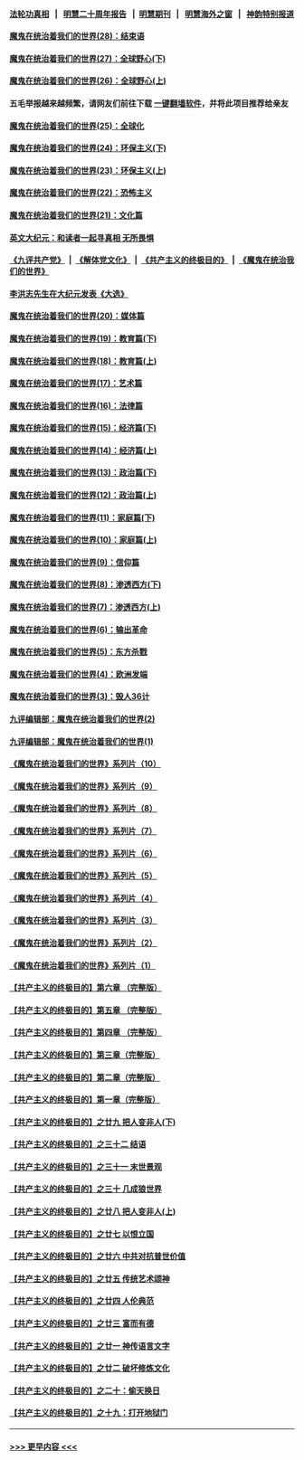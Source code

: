 #### [法轮功真相](https://github.com/gfw-breaker/truth/blob/master/README.md?t=0) &nbsp;&nbsp;|&nbsp;&nbsp; [明慧二十周年报告](https://github.com/gfw-breaker/mh-reports/blob/master/README.md?t=0) &nbsp;&nbsp;|&nbsp;&nbsp;[明慧期刊](https://github.com/gfw-breaker/mh-qikan) &nbsp;&nbsp;|&nbsp;&nbsp; [明慧海外之窗](https://github.com/gfw-breaker/mh-news/blob/master/README.md?t=0) &nbsp;&nbsp;|&nbsp;&nbsp; [神韵特别报道](https://github.com/gfw-breaker/mh-news/blob/master/shenyun.md?t=0)
#### [魔鬼在统治着我们的世界(28)：结束语](../pages/nsc422/n10936246.md?t=06281152) 
#### [魔鬼在统治着我们的世界(27)：全球野心(下)](../pages/nsc422/n10928319.md?t=06281152) 
#### [魔鬼在统治着我们的世界(26)：全球野心(上)](../pages/nsc422/n10900318.md?t=06281152) 
#### 五毛举报越来越频繁，请网友们前往下载 [一键翻墙软件](https://github.com/gfw-breaker/ssr-accounts)，并将此项目推荐给亲友
#### [魔鬼在统治着我们的世界(25)：全球化](../pages/nsc422/n10788205.md?t=06281152) 
#### [魔鬼在统治着我们的世界(24)：环保主义(下)](../pages/nsc422/n10695307.md?t=06281152) 
#### [魔鬼在统治着我们的世界(23)：环保主义(上)](../pages/nsc422/n10688613.md?t=06281152) 
#### [魔鬼在统治着我们的世界(22)：恐怖主义](../pages/nsc422/n10614727.md?t=06281152) 
#### [魔鬼在统治着我们的世界(21)：文化篇](../pages/nsc422/n10597706.md?t=06281152) 
#### [英文大纪元：和读者一起寻真相 无所畏惧](../pages/nsc422/n12542027.md?t=06281152) 
#### [《九评共产党》](https://github.com/begood0513/9ping.md/blob/master/README.md) &nbsp;|&nbsp; [《解体党文化》](../../../../jtdwh.md/blob/master/README.md)  &nbsp;|&nbsp; [《共产主义的终极目的》](../../../../gczydzjmd.md/blob/master/README.md) &nbsp;|&nbsp; [《魔鬼在统治我们的世界》](../../../../mgztzwmdsj.md/blob/master/README.md) 
#### [李洪志先生在大纪元发表《大选》](../pages/nsc422/n12534746.md?t=06281152) 
#### [魔鬼在统治着我们的世界(20)：媒体篇](../pages/nsc422/n10586579.md?t=06281152) 
#### [魔鬼在统治着我们的世界(19)：教育篇(下)](../pages/nsc422/n10564808.md?t=06281152) 
#### [魔鬼在统治着我们的世界(18)：教育篇(上)](../pages/nsc422/n10526970.md?t=06281152) 
#### [魔鬼在统治着我们的世界(17)：艺术篇](../pages/nsc422/n10499093.md?t=06281152) 
#### [魔鬼在统治着我们的世界(16)：法律篇](../pages/nsc422/n10485969.md?t=06281152) 
#### [魔鬼在统治着我们的世界(15)：经济篇(下)](../pages/nsc422/n10469975.md?t=06281152) 
#### [魔鬼在统治着我们的世界(14)：经济篇(上)](../pages/nsc422/n10457370.md?t=06281152) 
#### [魔鬼在统治着我们的世界(13)：政治篇(下)](../pages/nsc422/n10448270.md?t=06281152) 
#### [魔鬼在统治着我们的世界(12)：政治篇(上)](../pages/nsc422/n10444576.md?t=06281152) 
#### [魔鬼在统治着我们的世界(11)：家庭篇(下)](../pages/nsc422/n10440961.md?t=06281152) 
#### [魔鬼在统治着我们的世界(10)：家庭篇(上)](../pages/nsc422/n10435448.md?t=06281152) 
#### [魔鬼在统治着我们的世界(9)：信仰篇](../pages/nsc422/n10432159.md?t=06281152) 
#### [魔鬼在统治着我们的世界(8)：渗透西方(下)](../pages/nsc422/n10429603.md?t=06281152) 
#### [魔鬼在统治着我们的世界(7)：渗透西方(上)](../pages/nsc422/n10426013.md?t=06281152) 
#### [魔鬼在统治着我们的世界(6)：输出革命](../pages/nsc422/n10421536.md?t=06281152) 
#### [魔鬼在统治着我们的世界(5)：东方杀戮](../pages/nsc422/n10417707.md?t=06281152) 
#### [魔鬼在统治着我们的世界(4)：欧洲发端](../pages/nsc422/n10414890.md?t=06281152) 
#### [魔鬼在统治着我们的世界(3)：毁人36计](../pages/nsc422/n10411583.md?t=06281152) 
#### [九评编辑部：魔鬼在统治着我们的世界(2)](../pages/nsc422/n10410036.md?t=06281152) 
#### [九评编辑部：魔鬼在统治着我们的世界(1)](../pages/nsc422/n10406825.md?t=06281152) 
#### [《魔鬼在统治着我们的世界》系列片（10）](../pages/nsc422/n12292670.md?t=06281152) 
#### [《魔鬼在统治着我们的世界》系列片（9）](../pages/nsc422/n12290859.md?t=06281152) 
#### [《魔鬼在统治着我们的世界》系列片（8）](../pages/nsc422/n12287445.md?t=06281152) 
#### [《魔鬼在统治着我们的世界》系列片（7）](../pages/nsc422/n12283425.md?t=06281152) 
#### [《魔鬼在统治着我们的世界》系列片（6）](../pages/nsc422/n12282314.md?t=06281152) 
#### [《魔鬼在统治着我们的世界》系列片（5）](../pages/nsc422/n12281419.md?t=06281152) 
#### [《魔鬼在统治着我们的世界》系列片（4）](../pages/nsc422/n12274024.md?t=06281152) 
#### [《魔鬼在统治着我们的世界》系列片（3）](../pages/nsc422/n12271322.md?t=06281152) 
#### [《魔鬼在统治着我们的世界》系列片（2）](../pages/nsc422/n12269049.md?t=06281152) 
#### [《魔鬼在统治着我们的世界》系列片（1）](../pages/nsc422/n12267575.md?t=06281152) 
#### [【共产主义的终极目的】第六章 （完整版）](../pages/nsc422/n11428913.md?t=06281152) 
#### [【共产主义的终极目的】第五章 （完整版）](../pages/nsc422/n11428912.md?t=06281152) 
#### [【共产主义的终极目的】第四章 （完整版）](../pages/nsc422/n11428907.md?t=06281152) 
#### [【共产主义的终极目的】第三章（完整版）](../pages/nsc422/n11428848.md?t=06281152) 
#### [【共产主义的终极目的】第二章（完整版）](../pages/nsc422/n11428831.md?t=06281152) 
#### [【共产主义的终极目的】第一章（完整版）](../pages/nsc422/n11417651.md?t=06281152) 
#### [【共产主义的终极目的】之廿九 把人变非人(下)](../pages/nsc422/n11344140.md?t=06281152) 
#### [【共产主义的终极目的】之三十二 结语](../pages/nsc422/n11360535.md?t=06281152) 
#### [【共产主义的终极目的】之三十一 末世景观](../pages/nsc422/n11351129.md?t=06281152) 
#### [【共产主义的终极目的】之三十 几成狼世界](../pages/nsc422/n11348280.md?t=06281152) 
#### [【共产主义的终极目的】之廿八 把人变非人(上)](../pages/nsc422/n11340492.md?t=06281152) 
#### [【共产主义的终极目的】之廿七 以恨立国](../pages/nsc422/n11336944.md?t=06281152) 
#### [【共产主义的终极目的】之廿六 中共对抗普世价值](../pages/nsc422/n11324785.md?t=06281152) 
#### [【共产主义的终极目的】之廿五 传统艺术颂神](../pages/nsc422/n11296396.md?t=06281152) 
#### [【共产主义的终极目的】之廿四 人伦典范](../pages/nsc422/n11296397.md?t=06281152) 
#### [【共产主义的终极目的】之廿三 富而有德](../pages/nsc422/n11283598.md?t=06281152) 
#### [【共产主义的终极目的】之廿一 神传语言文字](../pages/nsc422/n11263265.md?t=06281152) 
#### [【共产主义的终极目的】之廿二 破坏修炼文化](../pages/nsc422/n11245728.md?t=06281152) 
#### [【共产主义的终极目的】之二十：偷天换日](../pages/nsc422/n11238846.md?t=06281152) 
#### [【共产主义的终极目的】之十九：打开地狱门](../pages/nsc422/n11206376.md?t=06281152) 

----
#### [ >>> 更早内容 <<< ](../indexes/nsc422-earlier.md)
